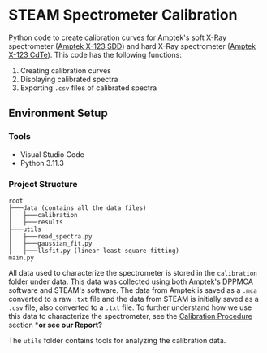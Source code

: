 # STEAM Spectrometer Calibration

Python code to create calibration curves for Amptek's soft X-Ray spectrometer ([Amptek X-123 SDD](https://www.amptek.com/internal-products/x-123-complete-x-ray-spectrometer)) and hard X-Ray spectrometer ([Amptek X-123 CdTe](https://www.amptek.com/internal-products/x-123-cdte-complete-x-ray-gamma-ray-spectrometer-with-cdte-detector)). This code has the following functions:

1. Creating calibration curves
2. Displaying calibrated spectra
3. Exporting `.csv` files of calibrated spectra


## Environment Setup
### Tools

- Visual Studio Code
- Python 3.11.3


### Project Structure

```
root
├───data (contains all the data files)
│   ├───calibration
│   ├───results
├───utils
│   ├───read_spectra.py
│   ├───gaussian_fit.py
│   ├───llsfit.py (linear least-square fitting)
main.py
```
All data used to characterize the spectrometer is stored in the ```calibration``` folder under data. This data was collected using both Amptek's DPPMCA software and STEAM's software. The data from Amptek is saved as a ```.mca``` converted to a raw ```.txt``` file and the data from STEAM is initially saved as a ```.csv``` file, also converted to a ```.txt``` file. To further understand how we use this data to characterize the spectrometer, see the [Calibration Procedure](#calibration-procedure) section ***or see our Report?**

The ```utils``` folder contains tools for analyzing the calibration data.